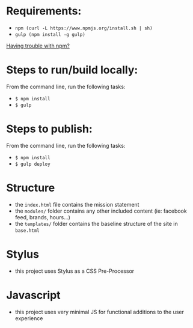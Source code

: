 # Requirements:
+ `npm (curl -L https://www.npmjs.org/install.sh | sh)`
+ `gulp (npm install -g gulp)`

[Having trouble with npm?](https://gist.github.com/DanHerbert/9520689#solution)

# Steps to run/build locally:
From the command line, run the following tasks:  
+ `$ npm install`  
+ `$ gulp`

# Steps to publish:
From the command line, run the following tasks:  
+ `$ npm install`  
+ `$ gulp deploy`

# Structure
+ the `index.html` file contains the mission statement
+ the `modules/` folder contains any other included content (ie: facebook feed, brands, hours...)
+ the `templates/` folder contains the baseline structure of the site in `base.html`

# Stylus
+ this project uses Stylus as a CSS Pre-Processor

# Javascript
+ this project uses very minimal JS for functional additions to the user experience